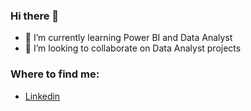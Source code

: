 ### Hi there 👋

<!--
**Laiahi/laiahi** is a ✨ _special_ ✨ repository because its `README.md` (this file) appears on your GitHub profile. -->


- 🌱 I’m currently learning Power BI and Data Analyst
- 👯 I’m looking to collaborate on Data Analyst projects

### Where to find me:

- [Linkedin](https://www.linkedin.com/in/laia-h-4b2994a1/)
